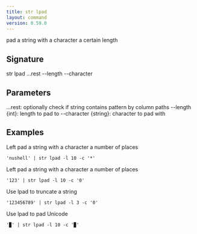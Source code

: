 ```yaml
---
title: str lpad
layout: command
version: 0.59.0
---
```


pad a string with a character a certain length

## Signature

str lpad ...rest --length --character

## Parameters

  ...rest: optionally check if string contains pattern by column paths
  --length {int}: length to pad to
  --character {string}: character to pad with

## Examples

Left pad a string with a character a number of places
```shell
'nushell' | str lpad -l 10 -c '*'
```

Left pad a string with a character a number of places
```shell
'123' | str lpad -l 10 -c '0'
```

Use lpad to truncate a string
```shell
'123456789' | str lpad -l 3 -c '0'
```

Use lpad to pad Unicode
```shell
'▉' | str lpad -l 10 -c '▉'
```

